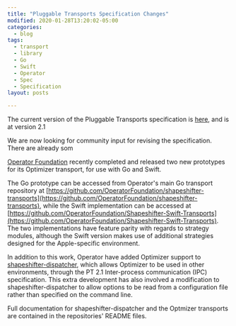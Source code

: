 ```yaml
---
title: "Pluggable Transports Specification Changes"
modified: 2020-01-28T13:20:02-05:00
categories:
  - blog
tags:
  - transport
  - library
  - Go
  - Swift
  - Operator
  - Spec
  - Specification
layout: posts

---
```

The current version of the Pluggable Transports specification is [here](https://github.com/Pluggable-Transports/Pluggable-Transports-spec), and is at version 2.1

We are now looking for community input for revising the specification. There are already som 




[Operator Foundation](https://operatorfoundation.org) recently completed and released two new prototypes for its Optimizer transport, for use with Go and Swift.

The Go prototype can be accessed from Operator's main Go transport repository at [https://github.com/OperatorFoundation/shapeshifter-transports](https://github.com/OperatorFoundation/shapeshifter-transports), while the Swift implementation can be accessed at [https://github.com/OperatorFoundation/Shapeshifter-Swift-Transports](https://github.com/OperatorFoundation/Shapeshifter-Swift-Transports). The two implementations have feature parity with regards to strategy modules, although the Swift version makes use of additional strategies designed for the Apple-specific environment.

In addition to this work, Operator have added Optimizer support to [shapeshifter-dispatcher](https://github.com/OperatorFoundation/shapeshifter-dispatcher), which allows Optimizer to be used in other environments, through the PT 2.1 Inter-process communication \(IPC\) specification. This extra development has also involved a modification to shapeshifter-dispatcher to allow options to be read from a configuration file rather than specified on the command line.

Full documentation for shapeshifter-dispatcher and the Optmizer transports are contained in the repositories' README files.
